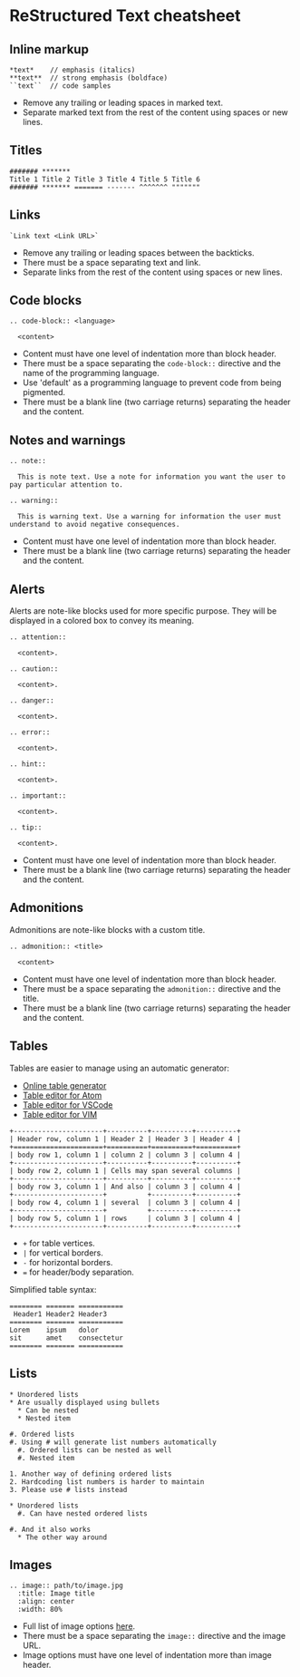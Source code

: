 # ReStructured Text cheatsheet

## Inline markup

```
*text*    // emphasis (italics)
**text**  // strong emphasis (boldface)
``text``  // code samples
```

- Remove any trailing or leading spaces in marked text.
- Separate marked text from the rest of the content using spaces or new lines.

## Titles

```
####### *******
Title 1 Title 2 Title 3 Title 4 Title 5 Title 6
####### ******* ======= ------- ^^^^^^^ """""""
```

## Links

```
`Link text <Link URL>`
```

- Remove any trailing or leading spaces between the backticks.
- There must be a space separating text and link. 
- Separate links from the rest of the content using spaces or new lines.

## Code blocks

```
.. code-block:: <language>

  <content>
```

- Content must have one level of indentation more than block header.
- There must be a space separating the `code-block::` directive and the name of the programming language.
- Use 'default' as a programming language to prevent code from being pigmented.
- There must be a blank line (two carriage returns) separating the header and the content.

## Notes and warnings

```
.. note::

  This is note text. Use a note for information you want the user to pay particular attention to.

.. warning::

  This is warning text. Use a warning for information the user must understand to avoid negative consequences.
```

- Content must have one level of indentation more than block header.
- There must be a blank line (two carriage returns) separating the header and the content.

## Alerts

Alerts are note-like blocks used for more specific purpose. They will be displayed in a colored box to convey its meaning.

```
.. attention::

  <content>.

.. caution::

  <content>.

.. danger::

  <content>.

.. error::

  <content>.

.. hint::

  <content>.

.. important::

  <content>.

.. tip::

  <content>.
```

- Content must have one level of indentation more than block header.
- There must be a blank line (two carriage returns) separating the header and the content.

## Admonitions

Admonitions are note-like blocks with a custom title.

```
.. admonition:: <title>

  <content>
```

- Content must have one level of indentation more than block header.
- There must be a space separating the `admonition::` directive and the title.
- There must be a blank line (two carriage returns) separating the header and the content.

## Tables

Tables are easier to manage using an automatic generator:

- [Online table generator](https://www.tablesgenerator.com/text_tables)
- [Table editor for Atom](https://atom.io/packages/table-editor)
- [Table editor for VSCode](https://marketplace.visualstudio.com/items?itemName=shuworks.vscode-table-formatter)
- [Table editor for VIM](https://www.vim.org/scripts/script.php?script_id=3041)

```
+----------------------+----------+----------+----------+
| Header row, column 1 | Header 2 | Header 3 | Header 4 |
+======================+==========+==========+==========+
| body row 1, column 1 | column 2 | column 3 | column 4 |
+----------------------+----------+----------+----------+
| body row 2, column 1 | Cells may span several columns |
+----------------------+----------+----------+----------+
| body row 3, column 1 | And also | column 3 | column 4 |
+----------------------+          +----------+----------+
| body row 4, column 1 | several  | column 3 | column 4 |
+----------------------+          +----------+----------+
| body row 5, column 1 | rows     | column 3 | column 4 |
+----------------------+----------+----------+----------+
```

- `+` for table vertices.
- `|` for vertical borders.
- `-` for horizontal borders.
- `=` for header/body separation.

Simplified table syntax:

```
======== ======= ===========
 Header1 Header2 Header3
======== ======= ===========
Lorem    ipsum   dolor
sit      amet    consectetur  
======== ======= ===========
```

## Lists

```
* Unordered lists
* Are usually displayed using bullets
  * Can be nested
  * Nested item

#. Ordered lists
#. Using # will generate list numbers automatically
  #. Ordered lists can be nested as well
  #. Nested item

1. Another way of defining ordered lists
2. Hardcoding list numbers is harder to maintain
3. Please use # lists instead

* Unordered lists
  #. Can have nested ordered lists

#. And it also works
  * The other way around
```

## Images

```
.. image:: path/to/image.jpg
  :title: Image title
  :align: center
  :width: 80%
```

- Full list of image options [here](https://docutils.sourceforge.io/docs/ref/rst/directives.html#images).
- There must be a space separating the `image::` directive and the image URL.
- Image options must have one level of indentation more than image header.
